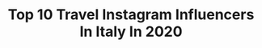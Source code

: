 ---
title: Top 10 Travel Instagram Influencers In Italy In 2020
description: >-
  Find top travel Instagram influencers in Italy in 2020. Most popular hashtags: #iorestoacasa #andr #travel #memories.
platform: Instagram
profiles:
  - username: "thetraveltrouble"
    fullname: >-
      TRAVEL TROUBLE
    location: "Italy"
    followers: 7429
    engagement: 1912
    commentsToLikes: 0.084525
    id: ck6uhio9x9cdq0j71il5atsa0
    verified: false
    hashtags: "#traveldiaries, #igersardegna, #aroundtrentino, #blogger"
  - username: "serenaesposito97"
    fullname: >-
      𝓔𝓼𝓹𝓸𝓼𝓲𝓽𝓸 𝓼𝓮𝓻𝓮𝓷𝓪❣️
    location: "Italy"
    followers: 3461
    engagement: 2599
    commentsToLikes: 0.218577
    id: ck8t22rtby09w0j78axase2oz
    verified: false
    hashtags: "#patatinefritte, #natale, #cute, #lamiavita"
  - username: "laurag_143"
    fullname: >-
      
    location: "Italy"
    followers: 1967297
    engagement: 546
    commentsToLikes: 0.171115
    id: ck0tuydp697xf0i19zy56aso5
    verified: false
    hashtags: "#thirdtrimester, #halloween, #thanksgiving, #valentines"
  - username: "tamershwaiter"
    fullname: >-
      Tamer Shwaiter|تامر شويطر
    location: "Italy"
    followers: 20306
    engagement: 950
    commentsToLikes: 0.054298
    id: ck5hrllznv2iz0i11wc3nrs7v
    verified: false
    hashtags: "#happynewyear, #2020"
  - username: "sespo"
    fullname: >-
      Edoardo Esposito 👼🏻
    location: "Italy"
    followers: 1503173
    engagement: 1073
    commentsToLikes: 0.019730
    id: ck5zrz3xcxitf0i14j92kyo1b
    verified: true
    hashtags: "#wearefamily, #ad, #iamthewatch, #lacasadepapel"
  - username: "livewithoutshoes"
    fullname: >-
      Deborah&Ceghez | Travel Couple
    location: "Italy"
    followers: 23519
    engagement: 673
    commentsToLikes: 0.092396
    id: ck5zw154g5a2d0i14j1br6hmn
    verified: false
    hashtags: "#thatothersmaylive"
  - username: "elaynefn"
    fullname: >-
      Francesca Elayne
    location: "Italy"
    followers: 42605
    engagement: 832
    commentsToLikes: 0.040579
    id: ck8t8aahyjo8j0j78c0ilxtqf
    verified: false
    hashtags: "#sunsetlove, #elayne, #worldcat, #manhattanphoto"
  - username: "ilariatrudu"
    fullname: >-
      𝓘𝓵𝓪𝓻𝓲𝓪 ✨💗| 𝐋𝐢𝐟𝐞𝐬𝐭𝐲𝐥𝐞 | 𝐁𝐞𝐚𝐮𝐭𝐲
    location: "Italy"
    followers: 9381
    engagement: 1161
    commentsToLikes: 0.092807
    id: ck15r011m5giu0i19mr2v5tsh
    verified: false
    hashtags: "#mercihandy, #desenio, #prodottooffertodaclarins, #clarins"
  - username: "remalda"
    fullname: >-
      Travel/Fashion/motherhood🇦🇱🇮🇹
    location: "Italy"
    followers: 11201
    engagement: 954
    commentsToLikes: 0.149894
    id: ck5zmzotkni710i1426xyuqcp
    verified: false
    hashtags: "#winteroutfits, #thinkingpositive, #cutemixedgirls, #lisbonportugal"
  - username: "alessandrabuonamici"
    fullname: >-
      Alessandra Buonamici
    location: "Italy"
    followers: 13420
    engagement: 1006
    commentsToLikes: 0.101269
    id: ck14i3phwdhn40i19int756xe
    verified: false
    hashtags: "#andratuttlbene, #stayhealth, #health4u, #immuderm"
---